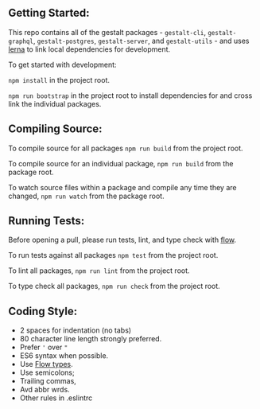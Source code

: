 Getting Started:
----------------

This repo contains all of the gestalt packages - `gestalt-cli`,
`gestalt-graphql`, `gestalt-postgres`, `gestalt-server`, and `gestalt-utils` -
and uses [lerna](//github.com/lerna/lerna) to link local dependencies for
development.

To get started with development:

`npm install` in the project root.

`npm run bootstrap` in the project root to install dependencies for and cross
link the individual packages.


Compiling Source:
-----------------

To compile source for all packages `npm run build` from the project root.

To compile source for an individual package, `npm run build` from the package
root.

To watch source files within a package and compile any time they are changed,
`npm run watch` from the package root.


Running Tests:
--------------

Before opening a pull, please run tests, lint, and type check with
[flow](https://flowtype.org/).

To run tests against all packages `npm test` from the project root.

To lint all packages, `npm run lint` from the project root.

To type check all packages, `npm run check` from the project root.


Coding Style:
-------------

- 2 spaces for indentation (no tabs)
- 80 character line length strongly preferred.
- Prefer `'` over `"`
- ES6 syntax when possible.
- Use [Flow types](http://flowtype.org/).
- Use semicolons;
- Trailing commas,
- Avd abbr wrds.
- Other rules in .eslintrc
